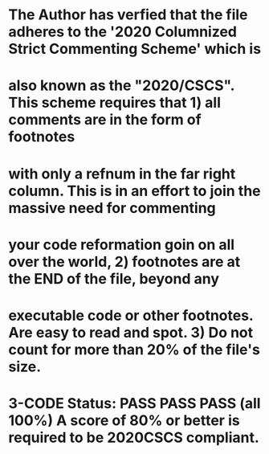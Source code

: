 
#            The Author has verfied that the file adheres to the '2020 Columnized Strict Commenting Scheme' which is
#            also known as the "2020/CSCS". This scheme requires that 1) all comments are in the form of footnotes
#            with only a refnum in the far right column. This is in an effort to join the massive need for commenting
#            your code reformation goin on all over the world, 2) footnotes are at the END of the file, beyond any
#            executable code or other footnotes. Are easy to read and spot. 3) Do not count for more than 20% of the file's size.
#            3-CODE Status: PASS PASS PASS (all 100%) A score of 80% or better is required to be 2020CSCS compliant.
#
#